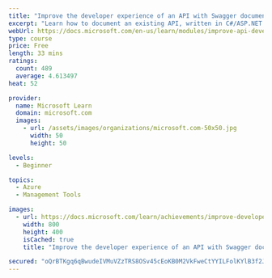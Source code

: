```yaml
---
title: "Improve the developer experience of an API with Swagger documentation"
excerpt: "Learn how to document an existing API, written in C#/ASP.NET Core, using Swashbuckle, Swagger/OpenAPI, and Swagger UI."
webUrl: https://docs.microsoft.com/en-us/learn/modules/improve-api-developer-experience-with-swagger/
type: course
price: Free
length: 33 mins
ratings:
  count: 489
  average: 4.613497
heat: 52

provider:
  name: Microsoft Learn
  domain: microsoft.com
  images:
    - url: /assets/images/organizations/microsoft.com-50x50.jpg
      width: 50
      height: 50

levels:
  - Beginner

topics:
  - Azure
  - Management Tools

images:
  - url: https://docs.microsoft.com/learn/achievements/improve-developer-experience-of-an-api-with-swagger-documentation-social.png
    width: 800
    height: 400
    isCached: true
    title: "Improve the developer experience of an API with Swagger documentation"

secured: "oQrBTKgq6qBwudeIVMuVZzTRS8OSv45cEoKB0M2VkFweCtYYILFolKYlB3f2JrKEbxwrbrr/0Hgs3dAordyhLIOiQk6nltGQby/lVHVh5L8l31BBPdvlVlaUBRr45Zif6MpFdjug46pEF0sbCvGtxT1z88rBmz+1wbTNoNpzqarGcqZ5JccmY+j2vYDq9v1WCiRzL3wEI2VhcAKNinxwcy04CpPALk8tj/FWW/Dze0LBGvXXZEH6vyPpnOqrlq8up+Z5xz7T+OKiiBOFunDOvmrbknWGDI+nWRWa/0dOAFvQioBMxKgHsicb4uejTI2DQYZKltAaYXJL1bIbamUnuwbiq+ZRfrYi1l7YTjIyQ1uWW9T5tYZG0e5as35jpSbUtLeWqwTvzF+KcE3bzHmeIQ==;cvl4vzTPD1TES6LW9FDn0Q=="
---
```


